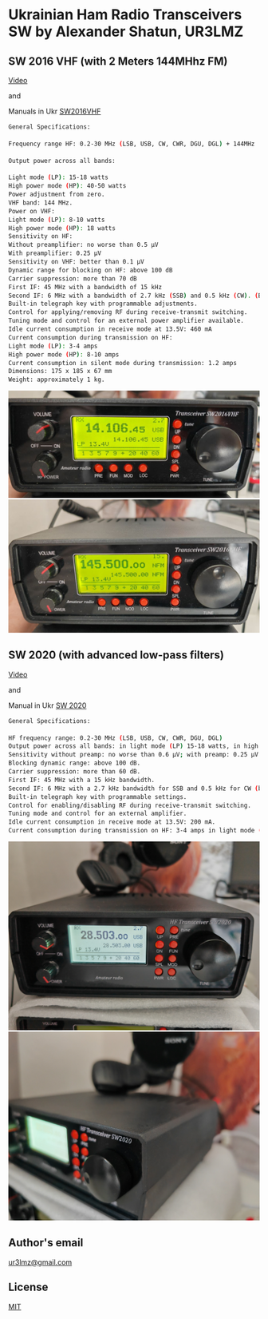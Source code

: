 # Ukrainian Ham Radio Transceivers SW by Alexander Shatun, UR3LMZ

## SW 2016 VHF (with 2 Meters 144MHhz FM)
[Video](https://youtu.be/qSxk3W4SFEk)

and

Manuals in Ukr [SW2016VHF](https://drive.google.com/drive/folders/1zDMwkInzh7wXtpPBlDw0jbTRRX4v0E4R)

```bash
General Specifications:

Frequency range HF: 0.2-30 MHz (LSB, USB, CW, CWR, DGU, DGL) + 144MHz

Output power across all bands:

Light mode (LP): 15-18 watts
High power mode (HP): 40-50 watts
Power adjustment from zero.
VHF band: 144 MHz.
Power on VHF:
Light mode (LP): 8-10 watts
High power mode (HP): 18 watts
Sensitivity on HF:
Without preamplifier: no worse than 0.5 µV
With preamplifier: 0.25 µV
Sensitivity on VHF: better than 0.1 µV
Dynamic range for blocking on HF: above 100 dB
Carrier suppression: more than 70 dB
First IF: 45 MHz with a bandwidth of 15 kHz
Second IF: 6 MHz with a bandwidth of 2.7 kHz (SSB) and 0.5 kHz (CW). (Bandwidth switchable in any mode)
Built-in telegraph key with programmable adjustments.
Control for applying/removing RF during receive-transmit switching.
Tuning mode and control for an external power amplifier available.
Idle current consumption in receive mode at 13.5V: 460 mA
Current consumption during transmission on HF:
Light mode (LP): 3-4 amps
High power mode (HP): 8-10 amps
Current consumption in silent mode during transmission: 1.2 amps
Dimensions: 175 x 185 x 67 mm
Weight: approximately 1 kg.
```
![SW2016VHF image](https://github.com/variosonar/ukr_trx_sw/blob/main/SW2016VHF/front.jpg)
![SW2016VHF image](https://github.com/variosonar/ukr_trx_sw/blob/main/SW2016VHF/front-144.jpg)

## SW 2020 (with advanced low-pass filters)
[Video](https://youtu.be/miGwtnn9HGI)

and

Manual in Ukr [SW 2020](https://drive.google.com/open?id=1xAZnqPNqE0dv7VPDB1bDDwcZmRus_T9e&usp=drive_fs
)

```bash
General Specifications:

HF frequency range: 0.2-30 MHz (LSB, USB, CW, CWR, DGU, DGL)
Output power across all bands: in light mode (LP) 15-18 watts, in high power mode (HP) 40-50 watts. Power adjustable from zero.
Sensitivity without preamp: no worse than 0.6 µV; with preamp: 0.25 µV.
Blocking dynamic range: above 100 dB.
Carrier suppression: more than 60 dB.
First IF: 45 MHz with a 15 kHz bandwidth.
Second IF: 6 MHz with a 2.7 kHz bandwidth for SSB and 0.5 kHz for CW (bandwidth switchable in any mode).
Built-in telegraph key with programmable settings.
Control for enabling/disabling RF during receive-transmit switching.
Tuning mode and control for an external amplifier.
Idle current consumption in receive mode at 13.5V: 200 mA.
Current consumption during transmission on HF: 3-4 amps in light mode (LP), 10-12 amps in full mode (HP).
```

![SW2020 image](https://github.com/variosonar/ukr_trx_sw/blob/main/SW2020/front.jpg)
![SW2020 image](https://github.com/variosonar/ukr_trx_sw/blob/main/SW2020/front-1.jpg)

## Author's email

ur3lmz@gmail.com

## License

[MIT](https://choosealicense.com/licenses/mit/)
